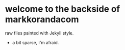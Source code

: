 # welcome to the backside of markkorandacom

raw files painted with Jekyll style.
- a bit sparse, I'm afraid.
